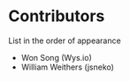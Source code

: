 Contributors
=============

List in the order of appearance

- Won Song (Wys.io)
- William Weithers (jsneko)
